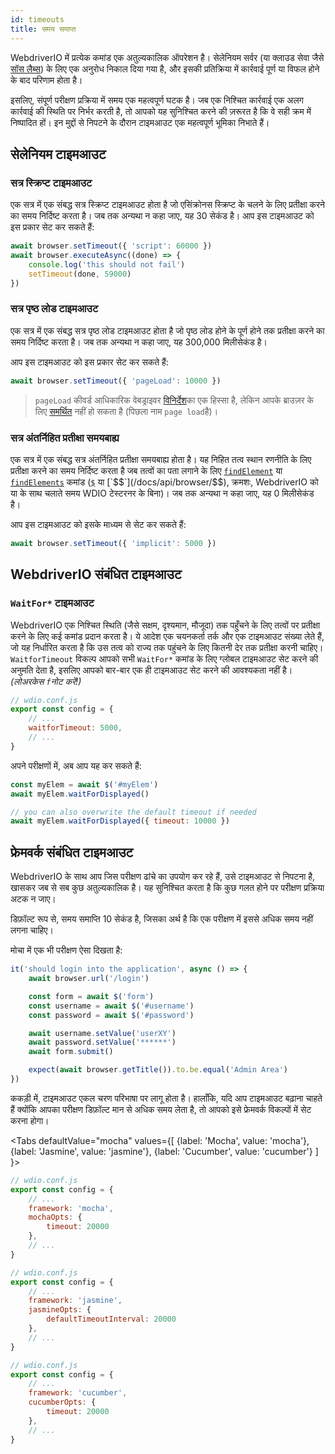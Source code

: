 ```yaml
---
id: timeouts
title: समय समाप्त
---
```


WebdriverIO में प्रत्येक कमांड एक अतुल्यकालिक ऑपरेशन है। सेलेनियम सर्वर (या क्लाउड सेवा जैसे [सॉस लैब्स](https://saucelabs.com)) के लिए एक अनुरोध निकाल दिया गया है, और इसकी प्रतिक्रिया में कार्रवाई पूर्ण या विफल होने के बाद परिणाम होता है।

इसलिए, संपूर्ण परीक्षण प्रक्रिया में समय एक महत्वपूर्ण घटक है। जब एक निश्चित कार्रवाई एक अलग कार्रवाई की स्थिति पर निर्भर करती है, तो आपको यह सुनिश्चित करने की ज़रूरत है कि वे सही क्रम में निष्पादित हों। इन मुद्दों से निपटने के दौरान टाइमआउट एक महत्वपूर्ण भूमिका निभाते हैं।

## सेलेनियम टाइमआउट

### सत्र स्क्रिप्ट टाइमआउट

एक सत्र में एक संबद्ध सत्र स्क्रिप्ट टाइमआउट होता है जो एसिंक्रोनस स्क्रिप्ट के चलने के लिए प्रतीक्षा करने का समय निर्दिष्ट करता है। जब तक अन्यथा न कहा जाए, यह 30 सेकंड है। आप इस टाइमआउट को इस प्रकार सेट कर सकते हैं:

```js
await browser.setTimeout({ 'script': 60000 })
await browser.executeAsync((done) => {
    console.log('this should not fail')
    setTimeout(done, 59000)
})
```

### सत्र पृष्ठ लोड टाइमआउट

एक सत्र में एक संबद्ध सत्र पृष्ठ लोड टाइमआउट होता है जो पृष्ठ लोड होने के पूर्ण होने तक प्रतीक्षा करने का समय निर्दिष्ट करता है। जब तक अन्यथा न कहा जाए, यह 300,000 मिलीसेकंड है।

आप इस टाइमआउट को इस प्रकार सेट कर सकते हैं:

```js
await browser.setTimeout({ 'pageLoad': 10000 })
```

> `pageLoad` कीवर्ड आधिकारिक वेबड्राइवर [विनिर्देश](https://www.w3.org/TR/webdriver/#set-timeouts)का एक हिस्सा है, लेकिन आपके ब्राउज़र के लिए [समर्थित](https://github.com/seleniumhq/selenium-google-code-issue-archive/issues/687) नहीं हो सकता है (पिछला नाम `page load`है)।

### सत्र अंतर्निहित प्रतीक्षा समयबाह्य

एक सत्र में एक संबद्ध सत्र अंतर्निहित प्रतीक्षा समयबाह्य होता है। यह निहित तत्व स्थान रणनीति के लिए प्रतीक्षा करने का समय निर्दिष्ट करता है जब तत्वों का पता लगाने के लिए [`findElement`](/docs/api/webdriver#findelement) या [`findElements`](/docs/api/webdriver#findelements) कमांड ([`$`](/docs/api/browser/$) या [`$$`](/docs/api/browser/$$), क्रमशः, WebdriverIO को या के साथ चलाते समय WDIO टेस्टरनर के बिना)। जब तक अन्यथा न कहा जाए, यह 0 मिलीसेकंड है।

आप इस टाइमआउट को इसके माध्यम से सेट कर सकते हैं:

```js
await browser.setTimeout({ 'implicit': 5000 })
```

## WebdriverIO संबंधित टाइमआउट

### `WaitFor*` टाइमआउट

WebdriverIO एक निश्चित स्थिति (जैसे सक्षम, दृश्यमान, मौजूदा) तक पहुँचने के लिए तत्वों पर प्रतीक्षा करने के लिए कई कमांड प्रदान करता है। ये आदेश एक चयनकर्ता तर्क और एक टाइमआउट संख्या लेते हैं, जो यह निर्धारित करता है कि उस तत्व को राज्य तक पहुंचने के लिए कितनी देर तक प्रतीक्षा करनी चाहिए। `WaitforTimeout` विकल्प आपको सभी `WaitFor*` कमांड के लिए ग्लोबल टाइमआउट सेट करने की अनुमति देता है, इसलिए आपको बार-बार एक ही टाइमआउट सेट करने की आवश्यकता नहीं है। _(लोअरकेस `f`नोट करें!)_

```js
// wdio.conf.js
export const config = {
    // ...
    waitforTimeout: 5000,
    // ...
}
```

अपने परीक्षणों में, अब आप यह कर सकते हैं:

```js
const myElem = await $('#myElem')
await myElem.waitForDisplayed()

// you can also overwrite the default timeout if needed
await myElem.waitForDisplayed({ timeout: 10000 })
```

## फ्रेमवर्क संबंधित टाइमआउट

WebdriverIO के साथ आप जिस परीक्षण ढांचे का उपयोग कर रहे हैं, उसे टाइमआउट से निपटना है, खासकर जब से सब कुछ अतुल्यकालिक है। यह सुनिश्चित करता है कि कुछ गलत होने पर परीक्षण प्रक्रिया अटक न जाए।

डिफ़ॉल्ट रूप से, समय समाप्ति 10 सेकंड है, जिसका अर्थ है कि एक परीक्षण में इससे अधिक समय नहीं लगना चाहिए।

मोचा में एक भी परीक्षण ऐसा दिखता है:

```js
it('should login into the application', async () => {
    await browser.url('/login')

    const form = await $('form')
    const username = await $('#username')
    const password = await $('#password')

    await username.setValue('userXY')
    await password.setValue('******')
    await form.submit()

    expect(await browser.getTitle()).to.be.equal('Admin Area')
})
```

ककड़ी में, टाइमआउट एकल चरण परिभाषा पर लागू होता है। हालाँकि, यदि आप टाइमआउट बढ़ाना चाहते हैं क्योंकि आपका परीक्षण डिफ़ॉल्ट मान से अधिक समय लेता है, तो आपको इसे फ्रेमवर्क विकल्पों में सेट करना होगा।

<Tabs
  defaultValue="mocha"
  values={[
    {label: 'Mocha', value: 'mocha'},
 {label: 'Jasmine', value: 'jasmine'},
 {label: 'Cucumber', value: 'cucumber'}
 ]
}>
<TabItem value="mocha">

```js
// wdio.conf.js
export const config = {
    // ...
    framework: 'mocha',
    mochaOpts: {
        timeout: 20000
    },
    // ...
}
```

</TabItem>
<TabItem value="jasmine">

```js
// wdio.conf.js
export const config = {
    // ...
    framework: 'jasmine',
    jasmineOpts: {
        defaultTimeoutInterval: 20000
    },
    // ...
}
```

</TabItem>
<TabItem value="cucumber">

```js
// wdio.conf.js
export const config = {
    // ...
    framework: 'cucumber',
    cucumberOpts: {
        timeout: 20000
    },
    // ...
}
```

</TabItem>
</Tabs>
